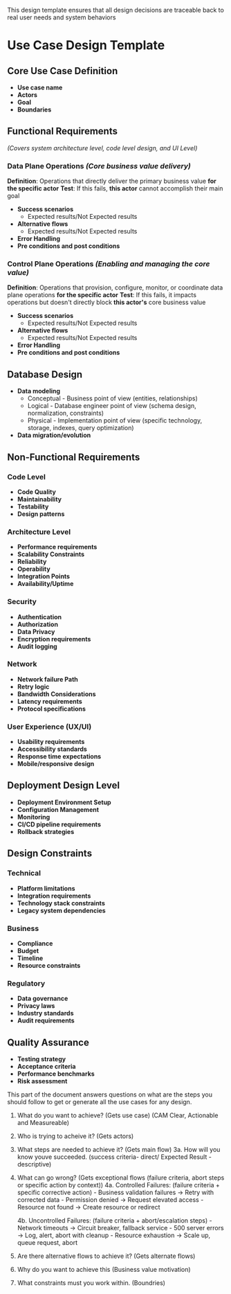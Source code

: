 This design template ensures that all design decisions are traceable back to real user needs and system behaviors

# Use Case Design Template

## Core Use Case Definition
- **Use case name**
- **Actors**
- **Goal**
- **Boundaries**

## Functional Requirements
*(Covers system architecture level, code level design, and UI Level)*

### **Data Plane Operations** *(Core business value delivery)*
**Definition**: Operations that directly deliver the primary business value **for the specific actor**
**Test**: If this fails, **this actor** cannot accomplish their main goal
- **Success scenarios**
  - Expected results/Not Expected results
- **Alternative flows**
  - Expected results/Not Expected results
- **Error Handling**
- **Pre conditions and post conditions**

### **Control Plane Operations** *(Enabling and managing the core value)*
**Definition**: Operations that provision, configure, monitor, or coordinate data plane operations **for the specific actor**
**Test**: If this fails, it impacts operations but doesn't directly block **this actor's** core business value
- **Success scenarios**
  - Expected results/Not Expected results
- **Alternative flows**
  - Expected results/Not Expected results
- **Error Handling**
- **Pre conditions and post conditions**

## Database Design
- **Data modeling**
    - Conceptual - Business point of view (entities, relationships)
    - Logical - Database engineer point of view (schema design, normalization, constraints)
    - Physical - Implementation point of view (specific technology, storage, indexes, query optimization)
- **Data migration/evolution**

## Non-Functional Requirements

### Code Level
- **Code Quality**
- **Maintainability**
- **Testability**
- **Design patterns**

### Architecture Level
- **Performance requirements**
- **Scalability Constraints**
- **Reliability**
- **Operability**
- **Integration Points**
- **Availability/Uptime**

### Security
- **Authentication**
- **Authorization**
- **Data Privacy**
- **Encryption requirements**
- **Audit logging**

### Network
- **Network failure Path**
- **Retry logic**
- **Bandwidth Considerations**
- **Latency requirements**
- **Protocol specifications**

### User Experience (UX/UI)
- **Usability requirements**
- **Accessibility standards**
- **Response time expectations**
- **Mobile/responsive design**

## Deployment Design Level
- **Deployment Environment Setup**
- **Configuration Management**
- **Monitoring**
- **CI/CD pipeline requirements**
- **Rollback strategies**

## Design Constraints

### Technical
- **Platform limitations**
- **Integration requirements**
- **Technology stack constraints**
- **Legacy system dependencies**

### Business
- **Compliance**
- **Budget**
- **Timeline**
- **Resource constraints**

### Regulatory
- **Data governance**
- **Privacy laws**
- **Industry standards**
- **Audit requirements** 

## Quality Assurance
- **Testing strategy**
- **Acceptance criteria**
- **Performance benchmarks**
- **Risk assessment**

This part of the document answers questions on what are the steps you should follow to get or generate all the use cases for any design.

1. What do you want to achieve? (Gets use case) (CAM Clear, Actionable and Measureable)
2. Who is trying to acheive it? (Gets actors)
3. What steps are needed to achieve it? (Gets main flow)
3a. How will you know youve succeeded. (success criteria- direct/ Expected Result - descriptive)
4. What can go wrong? (Gets exceptional flows (failure criteria, abort steps or specific action by context))
   4a. Controlled Failures: (failure criteria + specific corrective action)
       - Business validation failures → Retry with corrected data
       - Permission denied → Request elevated access
       - Resource not found → Create resource or redirect
   
   4b. Uncontrolled Failures: (failure criteria + abort/escalation steps)
       - Network timeouts → Circuit breaker, fallback service
       - 500 server errors → Log, alert, abort with cleanup
       - Resource exhaustion → Scale up, queue request, abort
5. Are there alternative flows to achieve it? (Gets alternate flows)
6. Why do you want to achieve this (Business value motivation)
7. What constraints must you work within. (Boundries)